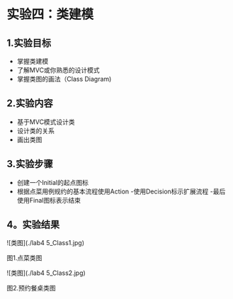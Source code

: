 # 实验四：类建模

## 1.实验目标

- 掌握类建模
- 了解MVC或你熟悉的设计模式
- 掌握类图的画法（Class Diagram)

## 2.实验内容

- 基于MVC模式设计类
- 设计类的关系
- 画出类图

## 3.实验步骤

- 创建一个Initial的起点图标
- 根据点菜用例规约的基本流程使用Action
-使用Decision标示扩展流程
-最后使用Final图标表示结束

## 4。实验结果
 ![类图](./lab4 5_Class1.jpg)  
  
  图1.点菜类图

 ![类图](./lab4 5_Class2.jpg)  
 
  图2.预约餐桌类图